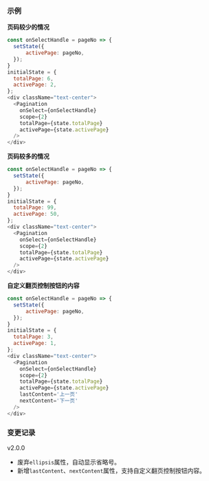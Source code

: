 ### 示例

**页码较少的情况**

```js
const onSelectHandle = pageNo => {
  setState({
      activePage: pageNo,
  });
}
initialState = {
  totalPage: 6,
  activePage: 2,
};
<div className="text-center">
  <Pagination
    onSelect={onSelectHandle}
    scope={2}
    totalPage={state.totalPage}
    activePage={state.activePage}
  />
</div>
```

**页码较多的情况**

```js
const onSelectHandle = pageNo => {
  setState({
      activePage: pageNo,
  });
}
initialState = {
  totalPage: 99,
  activePage: 50,
};
<div className="text-center">
  <Pagination
    onSelect={onSelectHandle}
    scope={2}
    totalPage={state.totalPage}
    activePage={state.activePage}
  />
</div>
```

**自定义翻页控制按钮的内容**

```js
const onSelectHandle = pageNo => {
  setState({
      activePage: pageNo,
  });
}
initialState = {
  totalPage: 3,
  activePage: 1,
};
<div className="text-center">
  <Pagination
    onSelect={onSelectHandle}
    scope={2}
    totalPage={state.totalPage}
    activePage={state.activePage}
    lastContent='上一页'
    nextContent='下一页'
  />
</div>
```

### 变更记录
v2.0.0
- 废弃`ellipsis`属性，自动显示省略号。
- 新增`lastContent`、`nextContent`属性，支持自定义翻页控制按钮内容。